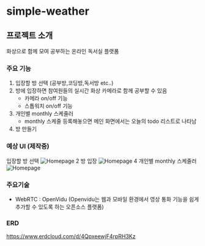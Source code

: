 # simple-weather

## 프로젝트 소개
화상으로 함께 모여 공부하는 온라인 독서실 플랫폼

### 주요 기능
1. 입장할 방 선택 (공부방,코딩방,독서방 etc..)
2. 방에 입장하면 참여원들의 실시간 화상 카메라로 함께 공부할 수 있음
   - 카메라 on/off 기능
   - 스톱워치 on/off 기능
3. 개인별 monthly 스케줄러
   - monthly 스케줄 등록해놓으면 메인 화면에서는 오늘의 todo 리스트로 나타남
4. 방 만들기

### 예상 UI (제작중)
입장할 방 선택
![Homepage 2](https://github.com/wooni97/Algorithm-Data-Structure/assets/55667589/9d64e1fa-a4c4-4ea5-ab20-878b4dd08ea5)
방 입장
![Homepage 4](https://github.com/wooni97/Algorithm-Data-Structure/assets/55667589/c446ccec-1b47-4943-a3be-016c8b1a18ea)
개인별 monthly 스케줄러
![Homepage](https://github.com/wooni97/JAVA-Spring/assets/55667589/e60c2ef4-be86-43a4-9863-42570af96183)



### 주요기술
- WebRTC : OpenVidu (Openvidu는 웹과 모바일 환경에서 영상 통화 기능을 쉽게 추가할 수 있도록 하는 오픈소스 플랫폼)
  
### ERD
https://www.erdcloud.com/d/4QpxeewjF4rpRH3Kz
